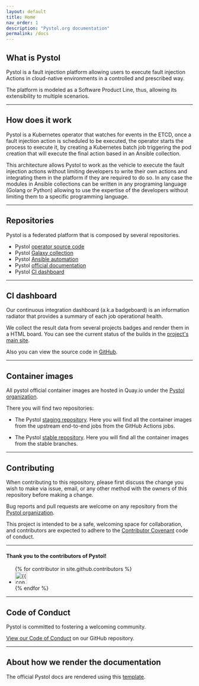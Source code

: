 ```yaml
---
layout: default
title: Home
nav_order: 1
description: "Pystol.org documentation"
permalink: /docs
---
```


## What is Pystol

Pystol is a fault injection platform allowing users to execute fault injection Actions
in cloud-native environments in a controlled and prescribed way.

The platform is modeled as a Software Product Line, thus, allowing its extensibility
to multiple scenarios.

---

## How does it work

Pystol is a Kubernetes operator that watches for events in the ETCD, once a
fault injection action is scheduled to be executed, the operator starts the
process to execute it, by creating a Kubernetes batch job triggering
the pod creation that will execute the final action based in an Ansible collection.

This architecture allows Pystol to work as the vehicle to execute the fault injection
actions without limiting developers to write their own actions and integrating them in
the platform if they are required to do so. In any case the modules in Ansible collections
can be written in any programing language (Golang or Python) allowing to use the expertise
of the developers without limiting them to a specific programming language.

---

## Repositories

Pystol is a federated platform that is composed by several repositories.

* Pystol [operator source code](https://github.com/pystol/pystol)
* Pystol [Galaxy collection](https://github.com/pystol/pystol-galaxy)
* Pystol [Ansible automation](https://github.com/pystol/pystol-ansible)
* Pystol [official documentation](https://github.com/pystol/pystol-docs)
* Pystol [CI dashboard](https://github.com/pystol/badgeboard)

---

## CI dashboard

Our continuous integration dashboard (a.k.a badgeboard) is an information radiator
that provides a summary of each job operational health.

We collect the result data from several projects badges and render them in a HTML
board. You can see the current status of the builds in the
[project's main site](http://badgeboard.pystol.org/).

Also you can view the source code in [GitHub](https://github.com/pystol/badgeboard).

---

## Container images

All pystol official container images are hosted in Quay.io under
the [Pystol organization](https://quay.io/organization/pystol).

There you will find two repositories:

* The Pystol [staging repository](https://quay.io/repository/pystol/pystol-operator-staging).
Here you will find all the container images from the upstream end-to-end jobs from the GitHub
Actions jobs.

* The Pystol [stable repository](https://quay.io/repository/pystol/pystol-operator-stable).
Here you will find all the container images from the stable branches.

---

## Contributing

When contributing to this repository, please first discuss the change you wish to make via issue,
email, or any other method with the owners of this repository before making a change.

Bug reports and pull requests are welcome on any repository from the [Pystol
organization](https://github.com/pystol/).

This project is intended to be a safe, welcoming space for collaboration, and contributors are expected
to adhere to the [Contributor Covenant](http://contributor-covenant.org) code of conduct.

---

#### Thank you to the contributors of Pystol!

<ul class="list-style-none">
{% for contributor in site.github.contributors %}
  <li class="d-inline-block mr-1">
     <a href="{{ contributor.html_url }}"><img src="{{ contributor.avatar_url }}" width="32" height="32" alt="{{ contributor.login }}"/></a>
  </li>
{% endfor %}
</ul>

---

## Code of Conduct

Pystol is committed to fostering a welcoming community.

[View our Code of Conduct](https://github.com/pystol/pystol-docs/tree/master/CODE_OF_CONDUCT.md) on our GitHub repository.

---

## About how we render the documentation

The official Pystol docs are rendered using this [template](https://github.com/pmarsceill/just-the-docs).
